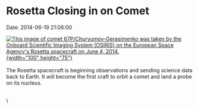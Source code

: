 Rosetta Closing in on Comet
===========================

Date: 2014-06-19 21:06:00

[![This image of comet 67P/Churyumov-Gerasimenko was taken by the
Onboard Scientific Imaging System (OSIRIS) on the European Space
Agency\'s Rosetta spacecraft on June 4,
2014.](http://www.jpl.nasa.gov/images/rosetta/20140619/pia18516-226.jpg){width="100"
height="75"}](http://www.jpl.nasa.gov/news/news.php?release=2014-197&rn=news.xml&rst=4183)\
\
The Rosetta spacecraft is beginning observations and sending science
data back to Earth. It will become the first craft to orbit a comet and
land a probe on its nucleus.

\
\
